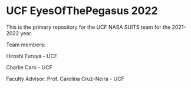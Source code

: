 # UCF EyesOfThePegasus 2022

This is the primary repository for the UCF NASA SUITS team for the 2021-2022 year. 

Team members:

Hiroshi Furuya            - UCF

Charlie Caro              - UCF

Faculty Advisor:
Prof. Carolina Cruz-Neira - UCF
